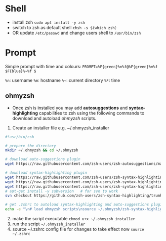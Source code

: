 # Shell
- install zsh
`sudo apt install -y zsh`
- switch to zsh as default shell
`chsh -s $(which zsh)` 
- OR update `/etc/passwd` and change users shell to `/usr/bin/zsh`

# Prompt
Simple prompt with time and colours:
`PROMPT=%F{green}%n%f@%F{green}%m%f $F{blue}%~%f $`

`%n`: username
`%m`: hostname
`%~`: current directory
`%*`: time

## ohmyzsh
- Once zsh is installed you may add **autosuggestions** and **syntax-highlighting** capabilities to zsh using the following commands to download and autoload *ohmyzsh* scripts.
1) Create an installer file e.g. ~/.ohmyzsh_installer
```sh
#!usr/bin/zsh

# prepare the directory
mkdir ~/.ohmyzsh && cd ~/.ohmyzsh

# download auto-suggestions plugin
wget https://raw.githubusercontent.com/zsh-users/zsh-autosuggestions/master/zsh-autosuggestions.zsh --no-check-certificate

# download syntax-highlighting plugin
wget https://raw.githubusercontent.com/zsh-users/zsh-syntax-highlighting/master/zsh-syntax-highlighting.zsh --no-check-certificate
wget https://raw.githubusercontent.com/zsh-users/zsh-syntax-highlighting/master/.version --no-check-certificate
wget https://raw.githubusercontent.com/zsh-users/zsh-syntax-highlighting/master/.revision-hash --no-check-certificate
# apt-get install -y subversion   # for svn to work
svn checkout https://github.com/zsh-users/zsh-syntax-highlighting/trunk/highlighters

# get .zshrc to autoload syntax-highlighting and auto-suggestions plugins
echo -e "\n# load ohmyzsh scripts\nsource ~/.ohmyzsh/zsh-syntax-highlighting.zsh\nsource ~/.ohmyzsh/zsh-autosuggestions.zsh" >> ~/.zshrc
```
2) make the script executable     `chmod u+x ~/.ohmyzsh_installer`
3) run the script       `~/.ohmyzsh_installer`
4) source ~/.zshrc config file for changes to take effect now       `source ~/.zshrc`
